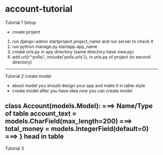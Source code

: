 # account-tutorial
Tutorial 1 Setup
- create project
1. run django-admin startproject project_name and run server to check it
2. run python manage.py startapp app_name
3. create urls.py in app directory (same directory have view.py)
4. add url(r'^polls/', include('polls.urls')), in urls.py of project (in second directory)


-----------------------------------------------------------------------------------------------------------------------------------

Tutorial 2 create model
- about model
you should design your app and make it in table style
- create model
after you have idea now you can create model

class Account(models.Model): ===> Name/Type of table
    account_text = models.CharField(max_length=200) ===>
    total_money = models.IntegerField(default=0)    ===> } head in table
-----------------------------------------------------------------------------------------------------------------------------------

Tutorial 3 
